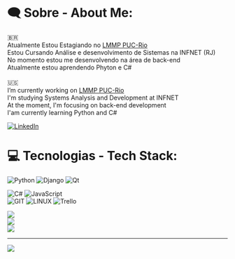 # 🗨️ Sobre -  About Me:

:brazil:<br>
Atualmente Estou Estagiando no [LMMP PUC-Rio](http://tmp-lmmp.mec.puc-rio.br/)<br>Estou Cursando Análise e desenvolvimento de Sistemas na INFNET  (RJ)<br>No momento estou me desenvolvendo na área de back-end<br>Atualmente estou aprendendo Phyton e C#<br><br> :us:<br> I’m currently working on [LMMP PUC-Rio](http://tmp-lmmp.mec.puc-rio.br/)<br>I'm studying Systems Analysis and Development at INFNET<br>At the moment, I'm focusing on back-end development<br>I'am currently learning Python and C#<br>

[![LinkedIn](https://img.shields.io/badge/LinkedIn-%230077B5.svg?logo=linkedin&logoColor=white)](https://linkedin.com/in/https://www.linkedin.com/in/renanhorta/) 

# 💻 Tecnologias -  Tech Stack:
![Python](https://img.shields.io/badge/python-3670A0?style=flat&logo=python&logoColor=ffdd54) ![Django](https://img.shields.io/badge/Django-092E20?style=flat&logo=django&logoColor=green) ![Qt](https://img.shields.io/badge/Qt-%23217346.svg?style=flat&logo=Qt&logoColor=white) <br>

![C#](https://img.shields.io/badge/c%23-%23239120.svg?style=flat&logo=c-sharp&logoColor=white) ![JavaScript](https://img.shields.io/badge/javascript-%23323330.svg?style=flat&logo=javascript&logoColor=%23F7DF1E)<br>
![GIT](https://img.shields.io/badge/Git-fc6d26?style=flat&logo=git&logoColor=white) ![LINUX](https://img.shields.io/badge/Linux-FCC624?style=flat&logo=linux&logoColor=black) ![Trello](https://img.shields.io/badge/Trello-%23026AA7.svg?style=flat&logo=Trello&logoColor=white)  


![](https://github-readme-stats.vercel.app/api?username=renanhorta&theme=tokyonight&hide_border=false&include_all_commits=true&count_private=true)<br/>
![](https://github-readme-streak-stats.herokuapp.com/?user=renanhorta&theme=tokyonight&hide_border=false)<br/>
![](https://github-readme-stats.vercel.app/api/top-langs/?username=renanhorta&theme=tokyonight&hide_border=false&include_all_commits=true&count_private=true&layout=compact)

---
[![](https://visitcount.itsvg.in/api?id=renanhorta&icon=5&color=3)](https://visitcount.itsvg.in)

<!-- Proudly created with GPRM ( https://gprm.itsvg.in ) -->
